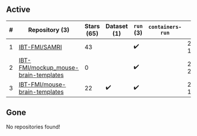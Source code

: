 ## Active
| # | Repository (3) | Stars (65) | Dataset (1) | `run` (3) | `containers-run` | Last Modified |
| --- | --- | --- | --- | --- | --- | --- |
| 1 | [IBT-FMI/SAMRI](https://github.com/IBT-FMI/SAMRI) | 43 |  | :heavy_check_mark: |  | 2024-03-04 19:05:52+00:00 |
| 2 | [IBT-FMI/mockup_mouse-brain-templates](https://github.com/IBT-FMI/mockup_mouse-brain-templates) | 0 |  | :heavy_check_mark: |  | 2023-04-25 20:37:09+00:00 |
| 3 | [IBT-FMI/mouse-brain-templates](https://github.com/IBT-FMI/mouse-brain-templates) | 22 | :heavy_check_mark: | :heavy_check_mark: |  | 2023-08-04 11:30:33+00:00 |

## Gone
No repositories found!
